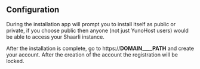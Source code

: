 ## Configuration

During the installation app will prompt you to install itself as public or private, if you choose public then anyone (not just YunoHost users) would be able to access your Shaarli instance.

After the installation is complete, go to https://__DOMAIN____PATH__ and create your account. After the creation of the account the registration will be locked.